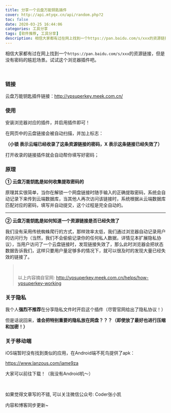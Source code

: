 ```yaml
---
title: 分享一个云盘万能钥匙插件
cover: http://api.mtyqx.cn/api/random.php?2
toc: false
date: 2020-03-25 16:44:06
categories: 工具分享
tags: [软件推荐, 工具分享]
description: 相信大家都有过在网上找到一个https://pan.baidu.com/s/xxx的资源链接，但是没有密码的尴尬场景。试试这个浏览器插件吧。
---
```


相信大家都有过在网上找到一个`https://pan.baidu.com/s/xxx`的资源链接，但是没有密码的尴尬场景。试试这个浏览器插件吧。

<br/>

<!--more-->

### 链接

云盘万能钥匙插件链接：http://ypsuperkey.meek.com.cn/

### 使用

安装浏览器对应的插件，并启用插件即可！

在网页中的云盘链接会被自动扫描，并加上标志：

**（小锁 表示云端已经收录了这条资源链接的密码，X 表示这条链接已经失效了）**

打开收录的链接插件就会自动帮你填写好密码；

### 原理

**① 云盘万能钥匙是如何收集提取密码的**

原理其实很简单，当你在解锁一个网盘链接时随手输入的正确提取密码，系统会自动记录下来传到云端数据库，当其他人再次访问该链接时，系统根据从云端数据库匹配对应的密码，填写并自动提交，这个过程是完全自动的。

****

**② 云盘万能钥匙是如何知道一个资源链接是否已经失效了**

我们没有采用传统蜘蛛爬行的方式，那样效率太低，我们通过浏览器自动记录用户的访问行为（当然，我们不会偷偷记录你的任何私人数据，详情见本扩展隐私协议），当用户访问了一个云盘链接时，发现链接失效了，那么此时浏览器会把状态数据告诉我们，这样只要用户量足够多的情况下，就可以很及时的发现大量已经失效的链接了。

><br/>
>
>以上内容摘自官网: http://ypsuperkey.meek.com.cn/helps/how-ypsuperkey-working

### 关于隐私

我个人**强烈不推荐**在分享隐私文件时开启这个插件（尽管官网给出了隐私协议！）

但是话说回来，**谁会把特别重要的隐私放在网盘？？？（即使放了最好也进行压缩和加密！）**

### 关于移动端

iOS端暂时没有找到类似的应用，在Android端不死鸟提供了apk：

https://www.lanzous.com/iame9za

大家可以前往下载！（我没有Android机～）

<br/>

如果觉得文章写的不错, 可以关注微信公众号: Coder张小凯

内容和博客同步更新~